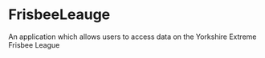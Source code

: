 FrisbeeLeauge
=============

An application which allows users to access data on the Yorkshire Extreme Frisbee League
